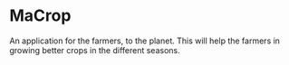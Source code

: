 # MaCrop
An application for the farmers, to the planet. This will help the farmers in growing better crops in the different seasons.
